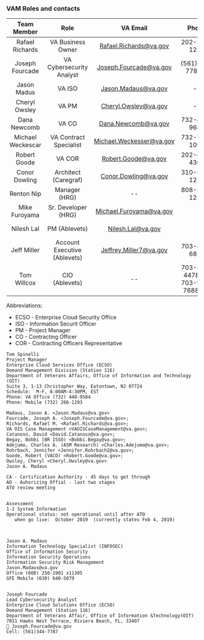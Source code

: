 ### VAM Roles and contacts



| Team Member |Role  | VA Email | Phone| Proxy |
|:---:|:---:|:---:|:---:|:---:|
| Rafael Richards | VA Business Owner | Rafael.Richards@va.gov | 202-555-1212 | -- |
| Joseph Fourcade | VA Cybersecurity Analyst | Joseph.Fourcade@va.gov | (561)344-7787 m  |  |  |
| Jason Madus | VA ISO | Jason.Madaus@va.gov | -- | -- |
| Cheryl Owsley | VA PM | Cheryl.Owsley@va.gov | -- | -- |
| Dana Newcomb | VA CO | Dana.Newcomb@va.gov | 732-440-9680  | Michael Weckescar| |
| Michael Weckescar | VA Contract Specialist | Michael.Weckesser@va.gov |  732-795-1097 | -- |
| Robert Goode | VA COR | Robert.Goode@va.gov |  202-461-4304  | Tom Spinelli  |
| Conor Dowling | Architect (Caregraf) | Conor.Dowling@va.gov | 310-555-1212 |  |
| Renton Nip | Manager (HRG) | -- | 808-555-1212 | -- |
| Mike Furoyama | Sr. Developer (HRG) |Michael.Furoyama@va.gov | | --|
| Nilesh Lal | PM (Ablevets) | Nilesh.Lal@va.gov | | 240-476-5359 |  |
| Jeff Miller | Account Executive (Ablevets) | Jeffrey.Miller7@va.gov | 703-400-6859 | Avinay Vaswani  |
| Tom Willcox | CIO (Ablevets) |  -- | 703-291-4478 (O)  703-915-7688 (M) | |

Abbreviations:
* ECSO - Enterprise Cloud Security Office
* ISO - Information Securit Officer
* PM - Project Manager
* CO - Contracting Officer
* COR - Contracting Officers Representative


```
Tom Spinelli
Project Manager
Enterprise Cloud Services Office (ECSO)
Demand Management Division (Station 116)
Department of Veterans Affairs, Office of Information and Technology (OIT)
Suite 3, 1-13 Christopher Way, Eatontown, NJ 07724
Schedule:  M-F, 8:00AM-4:30PM, EST
Phone: VA Office (732) 440-9584
Phone: Mobile (732) 266-1293

Madaus, Jason A. <Jason.Madaus@va.gov>
Fourcade, Joseph A. <Joseph.Fourcade@va.gov>; 
Richards, Rafael M. <Rafael.Richards@va.gov>; 
VA OIS Case Management <VAOISCaseManagement@va.gov>; 
Catanoso, David <David.Catanoso@va.gov>; 
Begay, Bobbi (BR ISSO) <Bobbi.Begay@va.gov>; 
Adejumo, Charles A. (ASM Research) <Charles.Adejumo@va.gov>; 
Rohrbach, Jennifer <Jennifer.Rohrbach2@va.gov>; 
Goode, Robert (VACO) <Robert.Goode@va.gov>;
Owsley, Cheryl <Cheryl.Owsley@va.gov>
Jason A. Madaus

CA - Certification Authority - 45 days to get through
AO - Auhorizing Offial - last two stages
ATO review meeting


Assessment
1-2 System Information
Operational status: not operational until after ATO
   when go live:  October 2019  (currently states Feb 4, 2019)
 
 

Jason A. Madaus
Information Technology Specialist (INFOSEC)
Office of Information Security
Information Security Operations
Information Security Risk Management
Jason.Madaus@va.gov
Office (608) 256-1901 x11305 
GFE Mobile (630) 640-5079 


Joseph Fourcade
Lead Cybersecurity Analyst
Enterprise Cloud Solutions Office (ECSO)
Demand Management (Station 116)
Department of Veterans Affair, Office of Information &Technology(OIT)
7011 Hawks Nest Terrace, Riviera Beach, FL, 33407
 Joseph.Fourcade@va.gov
Cell: (561)344-7787





```
